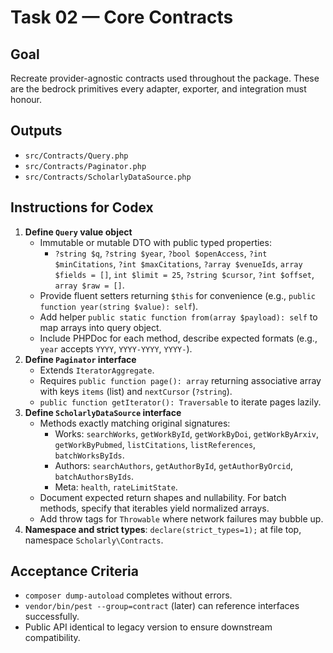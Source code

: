 # Task 02 — Core Contracts

## Goal
Recreate provider-agnostic contracts used throughout the package. These are the bedrock primitives every adapter, exporter, and integration must honour.

## Outputs
- `src/Contracts/Query.php`
- `src/Contracts/Paginator.php`
- `src/Contracts/ScholarlyDataSource.php`

## Instructions for Codex
1. **Define `Query` value object**
   - Immutable or mutable DTO with public typed properties:
     - `?string $q`, `?string $year`, `?bool $openAccess`, `?int $minCitations`, `?int $maxCitations`, `?array $venueIds`, `array $fields = []`, `int $limit = 25`, `?string $cursor`, `?int $offset`, `array $raw = []`.
   - Provide fluent setters returning `$this` for convenience (e.g., `public function year(string $value): self`).
   - Add helper `public static function from(array $payload): self` to map arrays into query object.
   - Include PHPDoc for each method, describe expected formats (e.g., `year` accepts `YYYY`, `YYYY-YYYY`, `YYYY-`).
2. **Define `Paginator` interface**
   - Extends `IteratorAggregate`.
   - Requires `public function page(): array` returning associative array with keys `items` (list<array>) and `nextCursor` (`?string`).
   - `public function getIterator(): Traversable` to iterate pages lazily.
3. **Define `ScholarlyDataSource` interface**
   - Methods exactly matching original signatures:
     - Works: `searchWorks`, `getWorkById`, `getWorkByDoi`, `getWorkByArxiv`, `getWorkByPubmed`, `listCitations`, `listReferences`, `batchWorksByIds`.
     - Authors: `searchAuthors`, `getAuthorById`, `getAuthorByOrcid`, `batchAuthorsByIds`.
     - Meta: `health`, `rateLimitState`.
   - Document expected return shapes and nullability. For batch methods, specify that iterables yield normalized arrays.
   - Add throw tags for `Throwable` where network failures may bubble up.
4. **Namespace and strict types**: `declare(strict_types=1);` at file top, namespace `Scholarly\Contracts`.

## Acceptance Criteria
- `composer dump-autoload` completes without errors.
- `vendor/bin/pest --group=contract` (later) can reference interfaces successfully.
- Public API identical to legacy version to ensure downstream compatibility.
